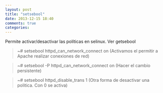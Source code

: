 ```yaml
---
layout: post
title: "setsebool"
date: 2013-12-15 18:40
comments: true
categories: 
---
```

Permite activar/desactivar las políticas en selinux. Ver getsebool

>~# setsebool httpd_can_network_connect on (Activamos el permitir a Apache realizar conexiones de red)

>~# setsebool -P httpd_can_network_connect on (Hacer el cambio persistente)

>~# setsebool httpd_disable_trans 1 (Otra forma de desactivar una politica. Con 0 se activa)

